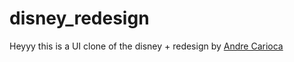 # disney_redesign

Heyyy this is a UI clone of the disney + redesign by <a href='https://www.behance.net/andrecarioca'>Andre Carioca</a>
